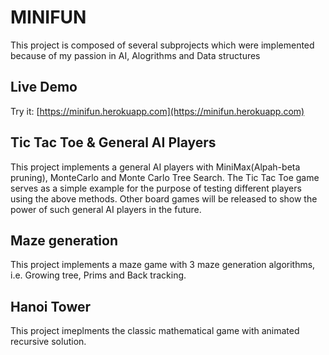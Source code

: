# MINIFUN
This project is composed of several subprojects which were implemented because of my passion in AI, Alogrithms and Data structures 

## Live Demo
Try it: [https://minifun.herokuapp.com](https://minifun.herokuapp.com)

## Tic Tac Toe & General AI Players

This project implements a general AI players with MiniMax(Alpah-beta pruning), MonteCarlo and Monte Carlo Tree Search. The Tic Tac Toe game serves as a simple example for the purpose of testing different players using the above methods. Other board games will be released to show the power of such general AI players in the future.

## Maze generation

This project implements a maze game with 3 maze generation algorithms, i.e. Growing tree, Prims and Back tracking.

## Hanoi Tower

This project imeplments the classic mathematical game with animated recursive solution.
